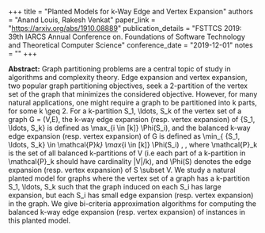+++
title = "Planted Models for k-Way Edge and Vertex Expansion"
authors = "Anand Louis, Rakesh Venkat"
paper_link = "https://arxiv.org/abs/1910.08889"
publication_details = "FSTTCS 2019: 39th IARCS Annual Conference on. Foundations of Software Technology and Theoretical Computer Science"
conference_date = "2019-12-01"
notes = ""
+++

<b>Abstract:</b>
Graph partitioning problems are a central topic of study in algorithms and complexity theory. Edge expansion and vertex expansion, two popular graph partitioning objectives, seek a 2-partition of the vertex set of the graph that minimizes the considered objective. However, for many natural applications, one might require a graph to be partitioned into k parts, for some k \geq 2. For a k-partition S_1, \ldots, S_k of the vertex set of a graph G = (V,E), the k-way edge expansion (resp. vertex expansion) of \{S_1, \ldots, S_k\} is defined as \max_{i \in [k]} \Phi(S_i), and the balanced k-way edge expansion (resp. vertex expansion) of G is defined as
\min_{ \{S_1, \ldots, S_k\} \in \mathcal{P}_k} \max_{i \in [k]} \Phi(S_i) \,
,
where \mathcal{P}_k is the set of all balanced k-partitions of V (i.e each part of a k-partition in \mathcal{P}_k should have cardinality |V|/k), and \Phi(S) denotes the edge expansion (resp. vertex expansion) of S \subset V. We study a natural planted model for graphs where the vertex set of a graph has a k-partition S_1, \ldots, S_k such that the graph induced on each S_i has large expansion, but each S_i has small edge expansion (resp. vertex expansion) in the graph. We give bi-criteria approximation algorithms for computing the balanced k-way edge expansion (resp. vertex expansion) of instances in this planted model.